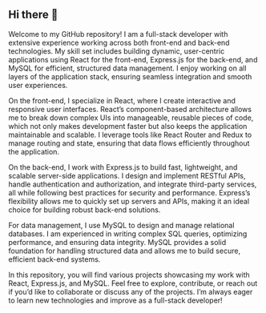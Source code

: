 ## Hi there 👋

Welcome to my GitHub repository! I am a full-stack developer with extensive experience working across both front-end and back-end technologies. My skill set includes building dynamic, user-centric applications using React for the front-end, Express.js for the back-end, and MySQL for efficient, structured data management. I enjoy working on all layers of the application stack, ensuring seamless integration and smooth user experiences.

On the front-end, I specialize in React, where I create interactive and responsive user interfaces. React’s component-based architecture allows me to break down complex UIs into manageable, reusable pieces of code, which not only makes development faster but also keeps the application maintainable and scalable. I leverage tools like React Router and Redux to manage routing and state, ensuring that data flows efficiently throughout the application.

On the back-end, I work with Express.js to build fast, lightweight, and scalable server-side applications. I design and implement RESTful APIs, handle authentication and authorization, and integrate third-party services, all while following best practices for security and performance. Express’s flexibility allows me to quickly set up servers and APIs, making it an ideal choice for building robust back-end solutions.

For data management, I use MySQL to design and manage relational databases. I am experienced in writing complex SQL queries, optimizing performance, and ensuring data integrity. MySQL provides a solid foundation for handling structured data and allows me to build secure, efficient back-end systems.

In this repository, you will find various projects showcasing my work with React, Express.js, and MySQL. Feel free to explore, contribute, or reach out if you’d like to collaborate or discuss any of the projects. I’m always eager to learn new technologies and improve as a full-stack developer!
